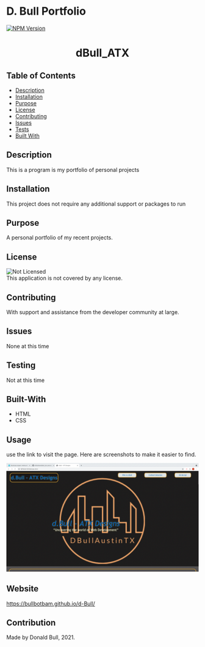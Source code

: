 # D. Bull Portfolio

[![NPM Version](https://img.shields.io/npm/v/npm.svg?style=flat)]()
<br />

  <h1 align="center"> 
 dBull_ATX</h1>
     
  ## Table of Contents
  - [Description](#description)
  - [Installation](#installation)
  - [Purpose](#purpose)
  - [License](#license)
  - [Contributing](#contributing)
  - [Issues](#issues)
  - [Tests](#tests)
  - [Built With](#Built-With)
  ## Description
   This is a program is my portfolio of personal projects

## Installation

This project does not require any additional support or packages to run

## Purpose

A personal portfolio of my recent projects.

## License

![Not Licensed](https://img.shields.io/badge/license--tertiary)
<br />
This application is not covered by any license.

## Contributing

With support and assistance from the developer community at large.

## Issues

None at this time

## Testing

Not at this time

## Built-With

- HTML
- CSS

## Usage

use the link to visit the page. Here are screenshots to make it easier to find.

![dBull_ATX](https://github.com/Bullbotbam/dbull_atx/blob/main/assets/images/dBull_ATX.png)

## Website

https://bullbotbam.github.io/d-Bull/

## Contribution

Made by Donald Bull, 2021.
